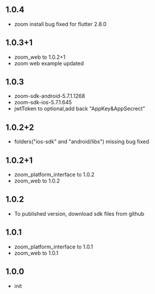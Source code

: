 ## 1.0.4
* zoom install bug fixed for flutter 2.8.0

## 1.0.3+1
* zoom_web to 1.0.2+1
* zoom web example updated

## 1.0.3
* zoom-sdk-android-5.7.1.1268
* zoom-sdk-ios-5.7.1.645
* jwtToken to optional,add back "AppKey&AppSecrect"

## 1.0.2+2
* folders("ios-sdk" and "android/libs")  missing bug fixed

## 1.0.2+1
* zoom_platform_interface to 1.0.2
* zoom_web to 1.0.2

## 1.0.2
* To published version, download sdk files from github

## 1.0.1
* zoom_platform_interface to 1.0.1
* zoom_web to 1.0.1

## 1.0.0

* init
